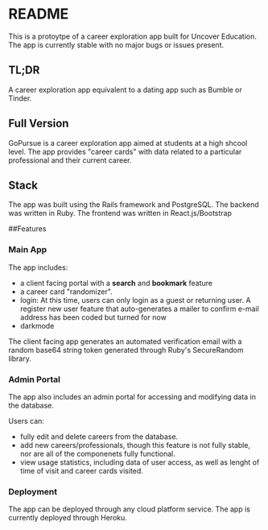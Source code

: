 # README

This is a protoytpe of a career exploration app built for Uncover Education. The app is currently stable with no major bugs or issues present.

## TL;DR
A career exploration app equivalent to a dating app such as Bumble or Tinder.


## Full Version
GoPursue is a career exploration app aimed at students at a high shcool level. The app provides "career cards" with data related to a particular professional and their current career. 

## Stack
The app was built using the Rails framework and PostgreSQL. The backend was written in Ruby. The frontend was written in React.js/Bootstrap

##Features

### Main App
The app includes:
- a client facing portal with a **search** and **bookmark** feature
- a career card "randomizer". 
- login: At this time, users can only login as a guest or returning user. A register new user feature that auto-generates a mailer to confirm e-mail address has been coded but turned for now
- darkmode

The client facing app generates an automated verification email with a random base64 string token generated through Ruby's SecureRandom library.


### Admin Portal
The app also includes an admin portal for accessing and modifying data in the database. 

Users can:
- fully edit and delete careers from the database. 
- add new careers/professionals, though this feature is not fully stable, nor are all of the componenets fully functional. 
- view usage statistics, including data of user access, as well as lenght of time of visit and career cards visited.

### Deployment
The app can be deployed through any cloud platform service. The app is currently deployed through Heroku.
